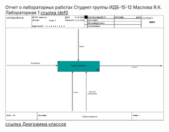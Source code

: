 Отчет о лабораторных работах
Студент группы ИДБ-15-12 Маслова Я.К.
Лабораторная 1
[ссылка idef0](http://127.0.0.1:49820/)
<img src="01_A-0.png">
[ссылка Диаграмма классов](http://www.plantuml.com/plantuml/png/JP11JiCm44NNzIb6MO748Kev16lBjeXLDqRZH2mGKaW5B98383Rb28WI2G4fLvYv4MEowUxFyvjloyjKQwoRJL1fxQjhZNe39kYKu5OjLjgihp0sbRs88I9SbhvsQd6E66zciWgYY1ZHEZn6TsfkAMX78ttH6xSy5A0J70Ev1EY5j_n01vfeufv6e4y9zzo9iAKVaIV9lSfx_FG_3jdQSIlcdWxSoV8xVUSZ8IESqBEaFRT2FZAP6yw0NgNYKUPVxaxbYQMt3en74vnQkihcR_W3)
